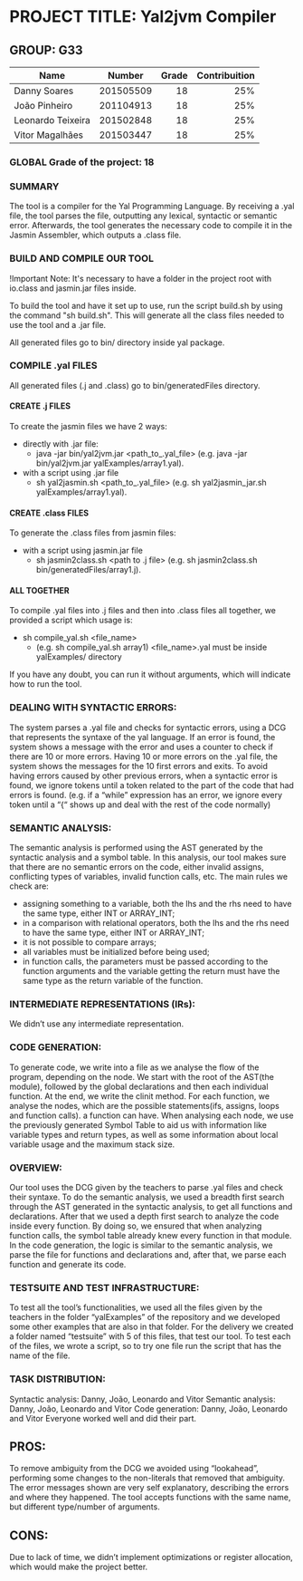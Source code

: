 # PROJECT TITLE: Yal2jvm Compiler

## GROUP: G33

|Name               | Number    | Grade | Contribuition
| ------------- |:-------------:| -----:|--------:|
|Danny Soares       | 201505509 | 18    | 25%
|João Pinheiro      | 201104913 | 18    | 25%
|Leonardo Teixeira  | 201502848 | 18    | 25%
|Vitor Magalhães    | 201503447 | 18    | 25%


### GLOBAL Grade of the project: 18

### SUMMARY 
The tool is a compiler for the Yal Programming Language.
By receiving a .yal file, the tool parses the file, outputting any lexical, syntactic or semantic error.
Afterwards, the tool generates the necessary code to compile it in the Jasmin Assembler, which outputs a .class file.
 
### BUILD AND COMPILE OUR TOOL

!Important Note: It's necessary to have a folder in the project root with io.class and jasmin.jar files inside.

To build the tool and have it set up to use, run the script build.sh by using the command "sh build.sh". This will generate all the class files needed to use the tool and a .jar file.



All generated files go to bin/ directory inside yal package.

### COMPILE .yal FILES

All generated files (.j and .class) go to bin/generatedFiles directory.

#### CREATE .j FILES

To create the jasmin files we have 2 ways:
 - directly with .jar file:
    - java -jar bin/yal2jvm.jar <path_to_.yal_file> 
    (e.g. java -jar bin/yal2jvm.jar yalExamples/array1.yal).
 - with a script using .jar file
    - sh yal2jasmin.sh <path_to_.yal_file>
    (e.g. sh yal2jasmin_jar.sh yalExamples/array1.yal).

#### CREATE .class FILES

To generate the .class files from jasmin files:
- with a script using jasmin.jar file
    - sh jasmin2class.sh <path to .j file>
    (e.g. sh jasmin2class.sh bin/generatedFiles/array1.j).

#### ALL TOGETHER

To compile .yal files into .j files and then into .class files all together, we provided a script which usage is:
- sh compile_yal.sh <file_name>
    - (e.g. sh compile_yal.sh array1)
    <file_name>.yal must be inside yalExamples/ directory

If you have any doubt, you can run it without arguments, which will indicate how to run the tool.
 
### DEALING WITH SYNTACTIC ERRORS: 
The system parses a .yal file and checks for syntactic errors, using a DCG that represents the syntaxe of the yal language. If an error is found, the system shows a message with the error and uses a counter to check if there are 10 or more errors. Having 10 or more errors on the .yal file, the system shows the messages for the 10 first errors and exits. To avoid having errors caused by other previous errors, when a syntactic error is found, we ignore tokens until a token related to the part of the code that had errors is found. (e.g. if a “while” expression has an error, we ignore every token until a “{“ shows up and deal with the rest of the code normally)

### SEMANTIC ANALYSIS: 
The semantic analysis is performed using the AST generated by the syntactic analysis and a symbol table. In this analysis, our tool makes sure that there are no semantic errors on the code, either invalid assigns, conflicting types of variables, invalid function calls, etc.
The main rules we check are:
- assigning something to a variable, both the lhs and the rhs need to have the same type, either INT or ARRAY_INT;
- in a comparison with relational operators, both the lhs and the rhs need to have the same type, either INT or ARRAY_INT;
- it is not possible to compare arrays;
- all variables must be initialized before being used;
- in function calls, the parameters must be passed according to the function arguments and the variable getting the return must have the same type as the return variable of the function.
 
### INTERMEDIATE REPRESENTATIONS (IRs): 
We didn’t use any intermediate representation.

### CODE GENERATION: 
To generate code, we write into a file as we analyse the flow of the program, depending on the node. We start with the root of the AST(the module), followed by the global declarations and then each individual function. At the end, we write the clinit method.
For each function, we analyse the nodes, which are the possible statements(ifs, assigns, loops and function calls). a function can have.	When analysing each node, we use the previously generated Symbol Table to aid us with information like variable types and return types, as well as some information about local variable usage and the maximum stack size.
 
### OVERVIEW: 
Our tool uses the DCG given by the teachers to parse .yal files and check their syntaxe. 
To do the semantic analysis, we used a breadth first search through the AST generated in the syntactic analysis, to get all functions and declarations. After that we used a depth first search to analyze the code inside every function. By doing so, we ensured that when analyzing function calls, the symbol table already knew every function in that module.
In the code generation, the logic is similar to the semantic analysis, we parse the file for functions and declarations and, after that, we parse each function and generate its code.
 
### TESTSUITE AND TEST INFRASTRUCTURE: 
To test all the tool’s functionalities, we used all the files given by the teachers in the folder “yalExamples” of the repository and we developed some other examples that are also in that folder. For the delivery we created a folder named “testsuite” with 5 of this files, that test our tool. To test each of the files, we wrote a script, so to try one file run the script that has the name of the file.
 
### TASK DISTRIBUTION: 
Syntactic analysis: Danny, João, Leonardo and Vitor
Semantic analysis: Danny, João, Leonardo and Vitor
Code generation: Danny, João, Leonardo and Vitor
Everyone worked well and did their part.
 
## PROS: 
To remove ambiguity from the DCG we avoided using “lookahead”, performing some changes to the non-literals that removed that ambiguity.
The error messages shown are very self explanatory, describing the errors and where they happened.
The tool accepts functions with the same name, but different type/number of arguments.

## CONS: 
Due to lack of time, we didn’t implement optimizations or register allocation, which would make the project better.
